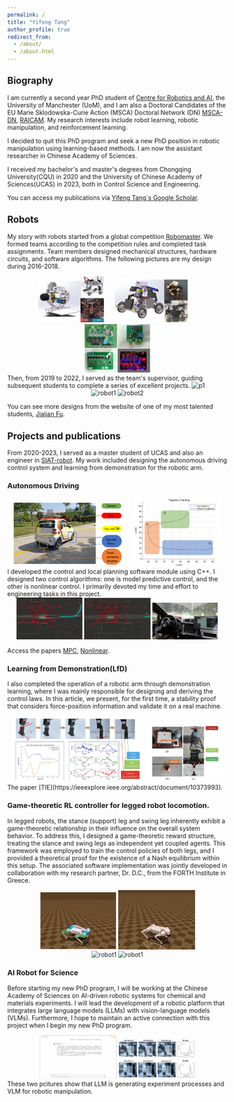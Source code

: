 ```yaml
---
permalink: /
title: "Yifeng Tang"
author_profile: true
redirect_from: 
  - /about/
  - /about.html
---
```

## Biography 
I am currently a second year PhD student of [Centre for Robotics and AI]((https://www.robotics.manchester.ac.uk/)), the University of Manchester (UoM), and I am also a Doctoral Candidates of the EU Marie Sklodowska-Curie Action (MSCA) Doctoral Network (DN) [MSCA-DN](https://marie-sklodowska-curie-actions.ec.europa.eu/actions/doctoral-networks), [RAICAM](www.raicam.eu). My research interests include robot learning, robotic manipulation, and reinforcement learning.

I decided to quit this PhD program and seek a new PhD position in robotic manipulation using learning-based methods. I am now the assistant researcher in Chinese Academy of Sciences. 


I received my bachelor's and master's degrees from Chongqing University(CQU) in 2020 and the University of Chinese Academy of Sciences(UCAS) in 2023, both in Control Science and Engineering. 

You can access my publications via [Yifeng Tang`s Google Scholar](https://scholar.google.com/citations?user=9V3txQ0AAAAJ&hl=en).

## Robots 
My story with robots started from a global competition [Robomaster](https://www.youtube.com/watch?v=Z2FR5xpIVeo). 
We formed teams according to the competition rules and completed task assignments. Team members designed mechanical structures, hardware circuits, and software algorithms.
The following pictures are my design during 2016-2018.
<div align="center">
    <img src="/images/robot1.png" alt="robot1" width="30%" style="margin-right: 20px;">
    <img src="/images/robot2.png" alt="robot2" width="33%" style="margin-right: 20px;">
    <img src="/images/PCB.png"   alt="PCB" width="30%">
</div>
Then, from 2019 to 2022, I served as the team's supervisor, guiding subsequent students to complete a series of excellent projects.
<!-- <div align="center">
    <img src="/images/mechaxcover1.png" alt="p1" width="95%" style="max-width: 400px;">
</div> -->
<img src="/images/mechaxcover1.png" alt="p1">

<div align="center">
    <img src="/images/all.gif" alt="robot1" width="30%" style="margin-right: 0px;">
    <img src="/images/ser_1.gif" alt="robot2" width="30%" style="margin-right: 0px;">
</div>

You can see more designs from the website of one of my most talented students, [Jiajian Fu](https://jiajianfu.github.io/). 

## Projects and publications
From 2020-2023, I served as a master student of UCAS and also an engineer in [SIAT-robot](https://english.siat.ac.cn/SI2017/IAIT2017/RC1/CIB/). 
My work included designing the autonomous driving control system and learning from demonstration for the robotic arm. 
### Autonomous Driving
<div align="center">
    <img src="/images/real.png" alt="robot1" width="50%" style="margin-right: 20px;">
    <img src="/images/t1.png" alt="robot2" width="40%" style="margin-right: 0px;">
</div>
I developed the control and local planning software module using C++. I designed two control algorithms: one is model predictive control, and the other is nonlinear control. I primarily devoted my time and effort to engineering tasks in this project. 
<div align="center">
    <img src="/images/nav.gif" alt="robot1" width="30%" style="margin-right: 0px;">
    <img src="/images/ad_2.gif" alt="robot2" width="30%" style="margin-right: 0px;">
    <img src="/images/turn.gif" alt="robot2" width="30%" style="margin-right: 0px;">
</div>

Access the papers [MPC](https://ieeexplore.ieee.org/abstract/document/10327667), [Nonlinear](https://ieeexplore.ieee.org/abstract/document/10218838).

### Learning from Demonstration(LfD)
I also completed the operation of a robotic arm through demonstration learning, where I was mainly responsible for designing and deriving the control laws. In this article, we present, for the first time, a stability proof that considers force-position information and validate it on a real machine.
<div align="center">
    <img src="/images/ex2.png" alt="robot1" width="60%" style="margin-right: 0px;">
    <img src="/images/plat.png" alt="robot2" width="35%" style="margin-right: 0px;">
</div>
The paper [TIE](https://ieeexplore.ieee.org/abstract/document/10373993).

### Game-theoretic RL controller for legged robot locomotion. 
In legged robots, the stance (support) leg and swing leg inherently exhibit a game-theoretic relationship in their influence on the overall system behavior. To address this, I designed a game-theoretic reward structure, treating the stance and swing legs as independent yet coupled agents. This framework was employed to train the control policies of both legs, and I provided a theoretical proof for the existence of a Nash equilibrium within this setup. The associated software implementation was jointly developed in collaboration with my research partner, Dr. D.C., from the FORTH Institute in Greece.

<div align="center">
    <img src="/images/barkour_n.gif" alt="robot1" width="35%" style="margin-right: 0px;">    <img src="/images/go2_n.gif" alt="robot1" width="35%" style="margin-right: 0px;">
  
</div>

<div align="center">
    <img src="/images/humanoid_n.gif" alt="robot1" width="35%" style="margin-right: 0px;">
    <img src="/images/real_go2.gif" alt="robot1" width="35%" style="margin-right: 0px;">
  
</div>

### AI Robot for Science

Before starting my new PhD program, I will be working at the Chinese Academy of Sciences on AI-driven robotic systems for chemical and materials experiments. I will lead the development of a robotic platform that integrates large language models (LLMs) with vision-language models (VLMs).
Furthermore, I hope to maintain an active connection with this project when I begin my new PhD program.
<div align="center">
    <img src="/images/ai_gen.gif" alt="robot1" width="35%" style="margin-right: 0px;">
    <img src="/images/res.png" alt="robot1" width="35%" style="margin-right: 0px;">
</div>
These two pcitures show that LLM is generating experiment processes and VLM for robotic manipulation. 
